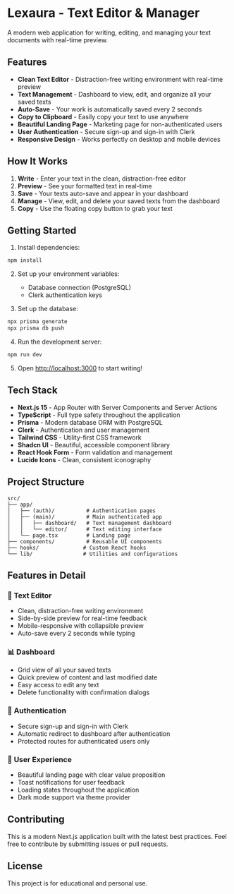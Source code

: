 # Lexaura - Text Editor & Manager

A modern web application for writing, editing, and managing your text documents with real-time preview.

## Features

- **Clean Text Editor** - Distraction-free writing environment with real-time preview
- **Text Management** - Dashboard to view, edit, and organize all your saved texts
- **Auto-Save** - Your work is automatically saved every 2 seconds
- **Copy to Clipboard** - Easily copy your text to use anywhere
- **Beautiful Landing Page** - Marketing page for non-authenticated users
- **User Authentication** - Secure sign-up and sign-in with Clerk
- **Responsive Design** - Works perfectly on desktop and mobile devices

## How It Works

1. **Write** - Enter your text in the clean, distraction-free editor
2. **Preview** - See your formatted text in real-time
3. **Save** - Your texts auto-save and appear in your dashboard
4. **Manage** - View, edit, and delete your saved texts from the dashboard
5. **Copy** - Use the floating copy button to grab your text

## Getting Started

1. Install dependencies:

```bash
npm install
```

2. Set up your environment variables:
   - Database connection (PostgreSQL)
   - Clerk authentication keys

3. Set up the database:

```bash
npx prisma generate
npx prisma db push
```

4. Run the development server:

```bash
npm run dev
```

5. Open [http://localhost:3000](http://localhost:3000) to start writing!

## Tech Stack

- **Next.js 15** - App Router with Server Components and Server Actions
- **TypeScript** - Full type safety throughout the application
- **Prisma** - Modern database ORM with PostgreSQL
- **Clerk** - Authentication and user management
- **Tailwind CSS** - Utility-first CSS framework
- **Shadcn UI** - Beautiful, accessible component library
- **React Hook Form** - Form validation and management
- **Lucide Icons** - Clean, consistent iconography

## Project Structure

```
src/
├── app/
│   ├── (auth)/          # Authentication pages
│   ├── (main)/          # Main authenticated app
│   │   ├── dashboard/   # Text management dashboard
│   │   └── editor/      # Text editing interface
│   └── page.tsx         # Landing page
├── components/          # Reusable UI components
├── hooks/              # Custom React hooks
└── lib/                # Utilities and configurations
```

## Features in Detail

### 🎯 **Text Editor**

- Clean, distraction-free writing environment
- Side-by-side preview for real-time feedback
- Mobile-responsive with collapsible preview
- Auto-save every 2 seconds while typing

### 📊 **Dashboard**

- Grid view of all your saved texts
- Quick preview of content and last modified date
- Easy access to edit any text
- Delete functionality with confirmation dialogs

### 🔐 **Authentication**

- Secure sign-up and sign-in with Clerk
- Automatic redirect to dashboard after authentication
- Protected routes for authenticated users only

### 🎨 **User Experience**

- Beautiful landing page with clear value proposition
- Toast notifications for user feedback
- Loading states throughout the application
- Dark mode support via theme provider

## Contributing

This is a modern Next.js application built with the latest best practices. Feel free to contribute by submitting issues or pull requests.

## License

This project is for educational and personal use.
